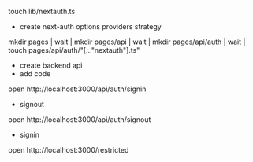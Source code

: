 touch lib/nextauth.ts
- create next-auth options providers strategy

mkdir pages | wait | mkdir pages/api | wait | mkdir pages/api/auth | wait | touch pages/api/auth/"[..."nextauth"].ts"
- create backend api
- add code

open http://localhost:3000/api/auth/signin
- signout

open http://localhost:3000/api/auth/signout
- signin 

open http://localhost:3000/restricted

